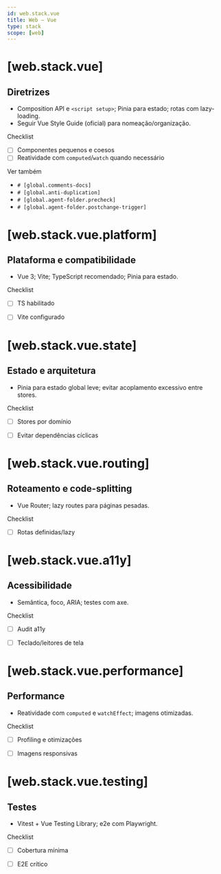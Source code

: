 ```yaml
---
id: web.stack.vue
title: Web — Vue
type: stack
scope: [web]
---
```


# <!-- desc: Framework progressivo e simples; Composition API e pinia para estado. -->
# [web.stack.vue]
## Diretrizes

- Composition API e `<script setup>`; Pinia para estado; rotas com lazy-loading.
- Seguir Vue Style Guide (oficial) para nomeação/organização.

Checklist
- [ ] Componentes pequenos e coesos
- [ ] Reatividade com `computed`/`watch` quando necessário
 
Ver também
- `# [global.comments-docs]`
- `# [global.anti-duplication]`
- `# [global.agent-folder.precheck]`
- `# [global.agent-folder.postchange-trigger]`


# [web.stack.vue.platform]
## Plataforma e compatibilidade

- Vue 3; Vite; TypeScript recomendado; Pinia para estado.

Checklist
- [ ] TS habilitado
- [ ] Vite configurado


# [web.stack.vue.state]
## Estado e arquitetura

- Pinia para estado global leve; evitar acoplamento excessivo entre stores.

Checklist
- [ ] Stores por domínio
- [ ] Evitar dependências cíclicas


# [web.stack.vue.routing]
## Roteamento e code-splitting

- Vue Router; lazy routes para páginas pesadas.

Checklist
- [ ] Rotas definidas/lazy


# [web.stack.vue.a11y]
## Acessibilidade

- Semântica, foco, ARIA; testes com axe.

Checklist
- [ ] Audit a11y
- [ ] Teclado/leitores de tela


# [web.stack.vue.performance]
## Performance

- Reatividade com `computed` e `watchEffect`; imagens otimizadas.

Checklist
- [ ] Profiling e otimizações
- [ ] Imagens responsivas


# [web.stack.vue.testing]
## Testes

- Vitest + Vue Testing Library; e2e com Playwright.

Checklist
- [ ] Cobertura mínima
- [ ] E2E crítico


